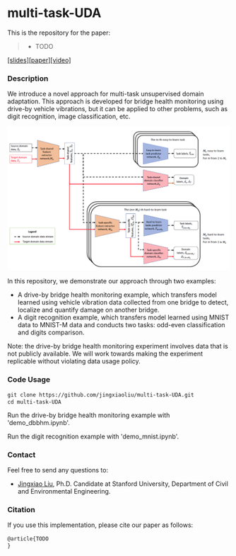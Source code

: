 # multi-task-UDA

This is the repository for the paper:

>* TODO

[[slides]](docs/slides.pdf)[[paper]]()[[video]](docs/video.mp4) 

### Description
We introduce a novel approach for multi-task unsupervised domain adaptation. This approach is developed for bridge health monitoring using drive-by vehicle vibrations, but it can be applied to other problems, such as digit recognition, image classification, etc.

![The architecture of our hierarchical multi-task and domain-adversarial learning algorithm. The red and black arrows between blocks represent source and target domain data stream, respectively. Orange blocks are feature extractors, blue blocks are task predictors, and red blocks are domain classifiers.](imgs/arch.png)

In this repository, we demonstrate our approach through two examples:

- A drive-by bridge health monitoring example, which transfers model learned using vehicle vibration data collected from one bridge to detect, localize and quantify damage on another bridge.
- A digit recognition example, which transfers model learned using MNIST data to MNIST-M data and conducts two tasks: odd-even classification and digits comparison.

Note: the drive-by bridge health monitoring experiment involves data that is not publicly available. We will work towards making the experiment replicable without violating data usage policy.

### Code Usage
```
git clone https://github.com/jingxiaoliu/multi-task-UDA.git
cd multi-task-UDA
```

Run the drive-by bridge health monitoring example with 'demo_dbbhm.ipynb'.

Run the digit recognition example with 'demo_mnist.ipynb'.

### Contact
Feel free to send any questions to:
- [Jingxiao Liu](mailto:liujx@stanford.edu), Ph.D. Candidate at Stanford University, Department of Civil and Environmental Engineering.

### Citation
If you use this implementation, please cite our paper as follows:

```
@article{TODO
}
```
